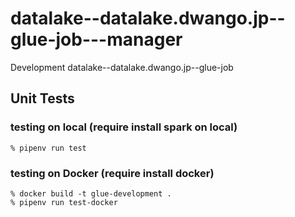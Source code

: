 # datalake--datalake.dwango.jp--glue-job---manager

Development datalake--datalake.dwango.jp--glue-job

## Unit Tests

### testing on local (require install spark on local)

```console
% pipenv run test
```

### testing on Docker (require install docker)

```console
% docker build -t glue-development .
% pipenv run test-docker
```
